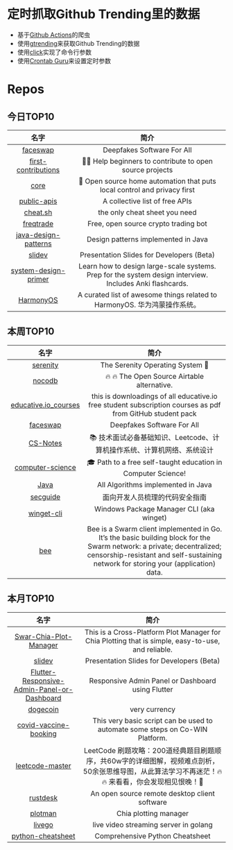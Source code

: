 # 定时抓取Github Trending里的数据
* 基于[Github Actions](https://docs.github.com/en/actions)的爬虫
* 使用[gtrending](https://github.com/hedythedev/gtrending)来获取Github Trending的数据
* 使用[click](https://github.com/pallets/click)实现了命令行参数
* 使用[Crontab Guru](https://crontab.guru/)来设置定时参数

# Repos
## 今日TOP10 
<!-- START OF DAILY_TOP10_REPOS -->
| 名字 | 简介 |
| :----: | :----: |
| [faceswap](https://github.com/deepfakes/faceswap) | Deepfakes Software For All |
| [first-contributions](https://github.com/firstcontributions/first-contributions) | 🚀✨ Help beginners to contribute to open source projects |
| [core](https://github.com/home-assistant/core) | 🏡 Open source home automation that puts local control and privacy first |
| [public-apis](https://github.com/public-apis/public-apis) | A collective list of free APIs |
| [cheat.sh](https://github.com/chubin/cheat.sh) | the only cheat sheet you need |
| [freqtrade](https://github.com/freqtrade/freqtrade) | Free, open source crypto trading bot |
| [java-design-patterns](https://github.com/iluwatar/java-design-patterns) | Design patterns implemented in Java |
| [slidev](https://github.com/slidevjs/slidev) | Presentation Slides for Developers (Beta) |
| [system-design-primer](https://github.com/donnemartin/system-design-primer) | Learn how to design large-scale systems. Prep for the system design interview. Includes Anki flashcards. |
| [HarmonyOS](https://github.com/Awesome-HarmonyOS/HarmonyOS) | A curated list of awesome things related to HarmonyOS. 华为鸿蒙操作系统。 |
<!-- END OF DAILY_TOP10_REPOS -->

## 本周TOP10
<!-- START OF WEEKLY_TOP10_REPOS -->
| 名字 | 简介 |
| :----: | :----: |
| [serenity](https://github.com/SerenityOS/serenity) | The Serenity Operating System 🐞 |
| [nocodb](https://github.com/nocodb/nocodb) | 🔥 🔥 The Open Source Airtable alternative. |
| [educative.io_courses](https://github.com/merry75/educative.io_courses) | this is downloadings of all educative.io free student subscription courses as pdf from GitHub student pack |
| [faceswap](https://github.com/deepfakes/faceswap) | Deepfakes Software For All |
| [CS-Notes](https://github.com/CyC2018/CS-Notes) | 📚 技术面试必备基础知识、Leetcode、计算机操作系统、计算机网络、系统设计 |
| [computer-science](https://github.com/ossu/computer-science) | 🎓 Path to a free self-taught education in Computer Science! |
| [Java](https://github.com/TheAlgorithms/Java) | All Algorithms implemented in Java |
| [secguide](https://github.com/Tencent/secguide) | 面向开发人员梳理的代码安全指南 |
| [winget-cli](https://github.com/microsoft/winget-cli) | Windows Package Manager CLI (aka winget) |
| [bee](https://github.com/ethersphere/bee) | Bee is a Swarm client implemented in Go. It’s the basic building block for the Swarm network: a private; decentralized; censorship-resistant and self-sustaining network for storing your (application) data. |
<!-- END OF WEEKLY_TOP10_REPOS -->

## 本月TOP10
<!-- START OF MONTHLY_TOP10_REPOS -->
| 名字 | 简介 |
| :----: | :----: |
| [Swar-Chia-Plot-Manager](https://github.com/swar/Swar-Chia-Plot-Manager) | This is a Cross-Platform Plot Manager for Chia Plotting that is simple, easy-to-use, and reliable. |
| [slidev](https://github.com/slidevjs/slidev) | Presentation Slides for Developers (Beta) |
| [Flutter-Responsive-Admin-Panel-or-Dashboard](https://github.com/abuanwar072/Flutter-Responsive-Admin-Panel-or-Dashboard) | Responsive Admin Panel or Dashboard using Flutter |
| [dogecoin](https://github.com/dogecoin/dogecoin) | very currency |
| [covid-vaccine-booking](https://github.com/pallupz/covid-vaccine-booking) | This very basic script can be used to automate some steps on Co-WIN Platform. |
| [leetcode-master](https://github.com/youngyangyang04/leetcode-master) | LeetCode 刷题攻略：200道经典题目刷题顺序，共60w字的详细图解，视频难点剖析，50余张思维导图，从此算法学习不再迷茫！🔥🔥 来看看，你会发现相见恨晚！🚀 |
| [rustdesk](https://github.com/rustdesk/rustdesk) | An open source remote desktop client software |
| [plotman](https://github.com/ericaltendorf/plotman) | Chia plotting manager |
| [livego](https://github.com/gwuhaolin/livego) | live video streaming server in golang |
| [python-cheatsheet](https://github.com/gto76/python-cheatsheet) | Comprehensive Python Cheatsheet |
<!-- END OF MONTHLY_TOP10_REPOS -->
